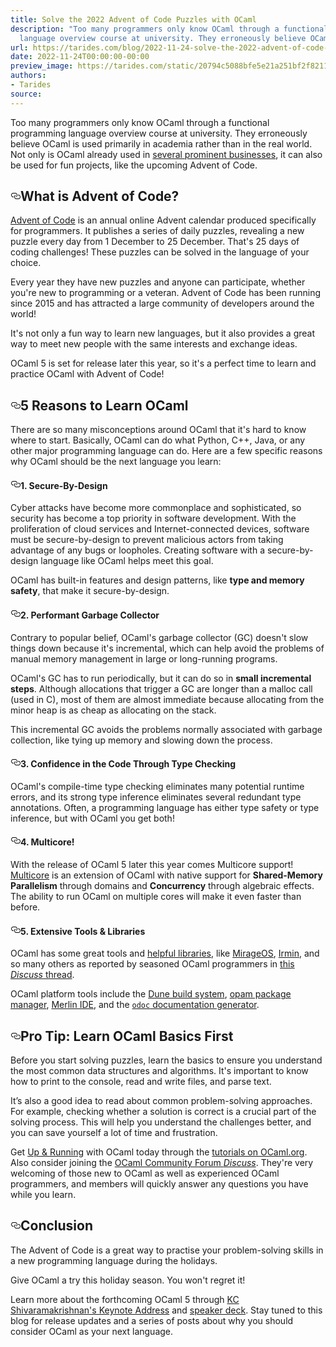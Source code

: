 ```yaml
---
title: Solve the 2022 Advent of Code Puzzles with OCaml
description: "Too many programmers only know OCaml through a functional programming
  language overview course at university. They erroneously believe OCaml\u2026"
url: https://tarides.com/blog/2022-11-24-solve-the-2022-advent-of-code-puzzles-with-ocaml
date: 2022-11-24T00:00:00-00:00
preview_image: https://tarides.com/static/20794c5088bfe5e21a251bf2f821190f/10057/advent_of_code.jpg
authors:
- Tarides
source:
---
```


<p>Too many programmers only know OCaml through a functional programming language overview course at university. They erroneously believe OCaml is used primarily in academia rather than in the real world. Not only is OCaml already used in <a href="https://tarides.com/blog/2022-11-22-six-surprising-reasons-the-ocaml-programming-language-is-good-for-business">several prominent businesses</a>, it can also be used for fun projects, like the upcoming Advent of Code.</p>
<h2 style="position:relative;"><a href="https://tarides.com/feed.xml#what-is-advent-of-code" aria-label="what is advent of code permalink" class="anchor before"><svg aria-hidden="true" focusable="false" height="16" version="1.1" viewbox="0 0 16 16" width="16"><path fill-rule="evenodd" d="M4 9h1v1H4c-1.5 0-3-1.69-3-3.5S2.55 3 4 3h4c1.45 0 3 1.69 3 3.5 0 1.41-.91 2.72-2 3.25V8.59c.58-.45 1-1.27 1-2.09C10 5.22 8.98 4 8 4H4c-.98 0-2 1.22-2 2.5S3 9 4 9zm9-3h-1v1h1c1 0 2 1.22 2 2.5S13.98 12 13 12H9c-.98 0-2-1.22-2-2.5 0-.83.42-1.64 1-2.09V6.25c-1.09.53-2 1.84-2 3.25C6 11.31 7.55 13 9 13h4c1.45 0 3-1.69 3-3.5S14.5 6 13 6z"></path></svg></a>What is Advent of Code?</h2>
<p><a href="https://adventofcode.com/">Advent of Code</a> is an annual online Advent calendar produced specifically for programmers. It publishes a series of daily puzzles, revealing a new puzzle every day from 1 December to 25 December. That's 25 days of coding challenges! These puzzles can be solved in the language of your choice.</p>
<p>Every year they have new puzzles and anyone can participate, whether you're new to programming or a veteran. Advent of Code has been running since 2015 and has attracted a large community of developers around the world!</p>
<p>It's not only a fun way to learn new languages, but it also provides a great way to meet new people with the same interests and exchange ideas.</p>
<p>OCaml 5 is set for release later this year, so it's a perfect time to learn and practice OCaml with Advent of Code!</p>
<h2 style="position:relative;"><a href="https://tarides.com/feed.xml#5-reasons-to-learn-ocaml" aria-label="5 reasons to learn ocaml permalink" class="anchor before"><svg aria-hidden="true" focusable="false" height="16" version="1.1" viewbox="0 0 16 16" width="16"><path fill-rule="evenodd" d="M4 9h1v1H4c-1.5 0-3-1.69-3-3.5S2.55 3 4 3h4c1.45 0 3 1.69 3 3.5 0 1.41-.91 2.72-2 3.25V8.59c.58-.45 1-1.27 1-2.09C10 5.22 8.98 4 8 4H4c-.98 0-2 1.22-2 2.5S3 9 4 9zm9-3h-1v1h1c1 0 2 1.22 2 2.5S13.98 12 13 12H9c-.98 0-2-1.22-2-2.5 0-.83.42-1.64 1-2.09V6.25c-1.09.53-2 1.84-2 3.25C6 11.31 7.55 13 9 13h4c1.45 0 3-1.69 3-3.5S14.5 6 13 6z"></path></svg></a>5 Reasons to Learn OCaml</h2>
<p>There are so many misconceptions around OCaml that it's hard to know where to start. Basically, OCaml can do what Python, C++, Java, or any other major programming language can do. Here are a few specific reasons why OCaml should be the next language you learn:</p>
<h4 style="position:relative;"><a href="https://tarides.com/feed.xml#1-secure-by-design" aria-label="1 secure by design permalink" class="anchor before"><svg aria-hidden="true" focusable="false" height="16" version="1.1" viewbox="0 0 16 16" width="16"><path fill-rule="evenodd" d="M4 9h1v1H4c-1.5 0-3-1.69-3-3.5S2.55 3 4 3h4c1.45 0 3 1.69 3 3.5 0 1.41-.91 2.72-2 3.25V8.59c.58-.45 1-1.27 1-2.09C10 5.22 8.98 4 8 4H4c-.98 0-2 1.22-2 2.5S3 9 4 9zm9-3h-1v1h1c1 0 2 1.22 2 2.5S13.98 12 13 12H9c-.98 0-2-1.22-2-2.5 0-.83.42-1.64 1-2.09V6.25c-1.09.53-2 1.84-2 3.25C6 11.31 7.55 13 9 13h4c1.45 0 3-1.69 3-3.5S14.5 6 13 6z"></path></svg></a>1. <strong>Secure-By-Design</strong></h4>
<p>Cyber attacks have become more commonplace and sophisticated, so security has become a top priority in software development. With the proliferation of cloud services and Internet-connected devices, software must be secure-by-design to prevent malicious actors from taking advantage of any bugs or loopholes. Creating software with a secure-by-design language like OCaml helps meet this goal.</p>
<p>OCaml has built-in features and design patterns, like <strong>type and memory safety</strong>, that make it secure-by-design.</p>
<h4 style="position:relative;"><a href="https://tarides.com/feed.xml#2-performant-garbage-collector" aria-label="2 performant garbage collector permalink" class="anchor before"><svg aria-hidden="true" focusable="false" height="16" version="1.1" viewbox="0 0 16 16" width="16"><path fill-rule="evenodd" d="M4 9h1v1H4c-1.5 0-3-1.69-3-3.5S2.55 3 4 3h4c1.45 0 3 1.69 3 3.5 0 1.41-.91 2.72-2 3.25V8.59c.58-.45 1-1.27 1-2.09C10 5.22 8.98 4 8 4H4c-.98 0-2 1.22-2 2.5S3 9 4 9zm9-3h-1v1h1c1 0 2 1.22 2 2.5S13.98 12 13 12H9c-.98 0-2-1.22-2-2.5 0-.83.42-1.64 1-2.09V6.25c-1.09.53-2 1.84-2 3.25C6 11.31 7.55 13 9 13h4c1.45 0 3-1.69 3-3.5S14.5 6 13 6z"></path></svg></a>2. <strong>Performant Garbage Collector</strong></h4>
<p>Contrary to popular belief, OCaml's garbage collector (GC) doesn't slow things down because it's incremental, which can help avoid the problems of manual memory management in large or long-running programs.</p>
<p>OCaml's GC has to run periodically, but it can do so in <strong>small incremental steps</strong>. Although allocations that trigger a GC are longer than a malloc call (used in C), most of them are almost immediate because allocating from the minor heap is as cheap as allocating on the stack.</p>
<p>This incremental GC avoids the problems normally associated with garbage collection, like tying up memory and slowing down the process.</p>
<h4 style="position:relative;"><a href="https://tarides.com/feed.xml#3-confidence-in-the-code-through-type-checking" aria-label="3 confidence in the code through type checking permalink" class="anchor before"><svg aria-hidden="true" focusable="false" height="16" version="1.1" viewbox="0 0 16 16" width="16"><path fill-rule="evenodd" d="M4 9h1v1H4c-1.5 0-3-1.69-3-3.5S2.55 3 4 3h4c1.45 0 3 1.69 3 3.5 0 1.41-.91 2.72-2 3.25V8.59c.58-.45 1-1.27 1-2.09C10 5.22 8.98 4 8 4H4c-.98 0-2 1.22-2 2.5S3 9 4 9zm9-3h-1v1h1c1 0 2 1.22 2 2.5S13.98 12 13 12H9c-.98 0-2-1.22-2-2.5 0-.83.42-1.64 1-2.09V6.25c-1.09.53-2 1.84-2 3.25C6 11.31 7.55 13 9 13h4c1.45 0 3-1.69 3-3.5S14.5 6 13 6z"></path></svg></a>3. <strong>Confidence in the Code Through Type Checking</strong></h4>
<p>OCaml's compile-time type checking eliminates many potential runtime errors, and its strong type inference eliminates several redundant type annotations. Often, a programming language has either type safety or type inference, but with OCaml you get both!</p>
<h4 style="position:relative;"><a href="https://tarides.com/feed.xml#4-multicore" aria-label="4 multicore permalink" class="anchor before"><svg aria-hidden="true" focusable="false" height="16" version="1.1" viewbox="0 0 16 16" width="16"><path fill-rule="evenodd" d="M4 9h1v1H4c-1.5 0-3-1.69-3-3.5S2.55 3 4 3h4c1.45 0 3 1.69 3 3.5 0 1.41-.91 2.72-2 3.25V8.59c.58-.45 1-1.27 1-2.09C10 5.22 8.98 4 8 4H4c-.98 0-2 1.22-2 2.5S3 9 4 9zm9-3h-1v1h1c1 0 2 1.22 2 2.5S13.98 12 13 12H9c-.98 0-2-1.22-2-2.5 0-.83.42-1.64 1-2.09V6.25c-1.09.53-2 1.84-2 3.25C6 11.31 7.55 13 9 13h4c1.45 0 3-1.69 3-3.5S14.5 6 13 6z"></path></svg></a>4. <strong>Multicore!</strong></h4>
<p>With the release of OCaml 5 later this year comes Multicore support! <a href="https://github.com/ocaml-multicore/ocaml-multicore">Multicore</a> is an extension of OCaml with native support for <strong>Shared-Memory Parallelism</strong> through domains and <strong>Concurrency</strong> through algebraic effects. The ability to run OCaml on multiple cores will make it even faster than before.</p>
<h4 style="position:relative;"><a href="https://tarides.com/feed.xml#5-extensive-tools--libraries" aria-label="5 extensive tools  libraries permalink" class="anchor before"><svg aria-hidden="true" focusable="false" height="16" version="1.1" viewbox="0 0 16 16" width="16"><path fill-rule="evenodd" d="M4 9h1v1H4c-1.5 0-3-1.69-3-3.5S2.55 3 4 3h4c1.45 0 3 1.69 3 3.5 0 1.41-.91 2.72-2 3.25V8.59c.58-.45 1-1.27 1-2.09C10 5.22 8.98 4 8 4H4c-.98 0-2 1.22-2 2.5S3 9 4 9zm9-3h-1v1h1c1 0 2 1.22 2 2.5S13.98 12 13 12H9c-.98 0-2-1.22-2-2.5 0-.83.42-1.64 1-2.09V6.25c-1.09.53-2 1.84-2 3.25C6 11.31 7.55 13 9 13h4c1.45 0 3-1.69 3-3.5S14.5 6 13 6z"></path></svg></a>5. <strong>Extensive Tools &amp; Libraries</strong></h4>
<p>OCaml has some great tools and <a href="https://tarides.com/blog/2022-10-12-8-ocaml-libraries-to-make-your-life-easier">helpful libraries</a>, like <a href="https://mirage.io/">MirageOS</a>, <a href="https://irmin.org/">Irmin</a>, and so many others as reported by seasoned OCaml programmers in <a href="https://discuss.ocaml.org/t/top-5-favorite-ocaml-libraries/10626">this <em>Discuss</em> thread</a>.</p>
<p>OCaml platform tools include the <a href="https://dune.readthedocs.io/en/stable/">Dune build system</a>, <a href="https://opam.ocaml.org/">opam package manager</a>, <a href="https://tarides.com/blog/2022-07-05-the-magic-of-merlin">Merlin IDE</a>, and the <a href="https://ocaml.github.io/odoc/"><code>odoc</code> documentation generator</a>.</p>
<h2 style="position:relative;"><a href="https://tarides.com/feed.xml#pro-tip-learn-ocaml-basics-first" aria-label="pro tip learn ocaml basics first permalink" class="anchor before"><svg aria-hidden="true" focusable="false" height="16" version="1.1" viewbox="0 0 16 16" width="16"><path fill-rule="evenodd" d="M4 9h1v1H4c-1.5 0-3-1.69-3-3.5S2.55 3 4 3h4c1.45 0 3 1.69 3 3.5 0 1.41-.91 2.72-2 3.25V8.59c.58-.45 1-1.27 1-2.09C10 5.22 8.98 4 8 4H4c-.98 0-2 1.22-2 2.5S3 9 4 9zm9-3h-1v1h1c1 0 2 1.22 2 2.5S13.98 12 13 12H9c-.98 0-2-1.22-2-2.5 0-.83.42-1.64 1-2.09V6.25c-1.09.53-2 1.84-2 3.25C6 11.31 7.55 13 9 13h4c1.45 0 3-1.69 3-3.5S14.5 6 13 6z"></path></svg></a>Pro Tip: Learn OCaml Basics First</h2>
<p>Before you start solving puzzles, learn the basics to ensure you understand the most common data structures and algorithms. It's important to know how to print to the console, read and write files, and parse text.</p>
<p>It&rsquo;s also a good idea to read about common problem-solving approaches. For example, checking whether a solution is correct is a crucial part of the solving process. This will help you understand the challenges better, and you can save yourself a lot of time and frustration.</p>
<p>Get <a href="https://ocaml.org/docs/up-and-running">Up &amp; Running</a> with OCaml today through the <a href="https://ocaml.org/docs">tutorials on OCaml.org</a>. Also consider joining the <a href="https://discuss.ocaml.org/">OCaml Community Forum <em>Discuss</em></a>. They're very welcoming of those new to OCaml as well as experienced OCaml programmers, and members will quickly answer any questions you have while you learn.</p>
<h2 style="position:relative;"><a href="https://tarides.com/feed.xml#conclusion" aria-label="conclusion permalink" class="anchor before"><svg aria-hidden="true" focusable="false" height="16" version="1.1" viewbox="0 0 16 16" width="16"><path fill-rule="evenodd" d="M4 9h1v1H4c-1.5 0-3-1.69-3-3.5S2.55 3 4 3h4c1.45 0 3 1.69 3 3.5 0 1.41-.91 2.72-2 3.25V8.59c.58-.45 1-1.27 1-2.09C10 5.22 8.98 4 8 4H4c-.98 0-2 1.22-2 2.5S3 9 4 9zm9-3h-1v1h1c1 0 2 1.22 2 2.5S13.98 12 13 12H9c-.98 0-2-1.22-2-2.5 0-.83.42-1.64 1-2.09V6.25c-1.09.53-2 1.84-2 3.25C6 11.31 7.55 13 9 13h4c1.45 0 3-1.69 3-3.5S14.5 6 13 6z"></path></svg></a>Conclusion</h2>
<p>The Advent of Code is a great way to practise your problem-solving skills in a new programming language during the holidays.</p>
<p>Give OCaml a try this holiday season. You won't regret it!</p>
<p>Learn more about the forthcoming OCaml 5 through <a href="https://www.youtube.com/watch?v=zJ4G0TKwzVc">KC Shivaramakrishnan's Keynote Address</a> and <a href="https://speakerdeck.com/kayceesrk/retrofitting-concurrency-lessons-from-the-engine-room">speaker deck</a>. Stay tuned to this blog for release updates and a series of posts about why you should consider OCaml as your next language.</p>

